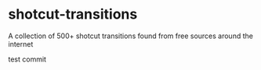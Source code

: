 # shotcut-transitions
A collection of 500+ shotcut transitions found from free sources around the internet

test commit
